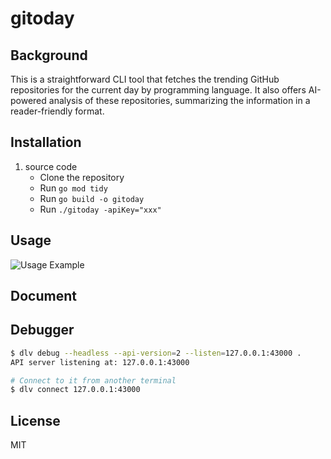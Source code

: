# gitoday

## Background
This is a straightforward CLI tool that fetches the trending GitHub repositories for the current day by programming language. It also offers AI-powered analysis of these repositories, summarizing the information in a reader-friendly format.
## Installation
1. source code
   - Clone the repository
   - Run `go mod tidy`
   - Run `go build -o gitoday`
   - Run `./gitoday -apiKey="xxx"`
## Usage
![Usage Example](https://github.com/winterfx/gitoday/blob/main/usage.gif)
## Document
## Debugger
```bash
$ dlv debug --headless --api-version=2 --listen=127.0.0.1:43000 .
API server listening at: 127.0.0.1:43000
```
```bash
# Connect to it from another terminal
$ dlv connect 127.0.0.1:43000
```
## License
MIT

